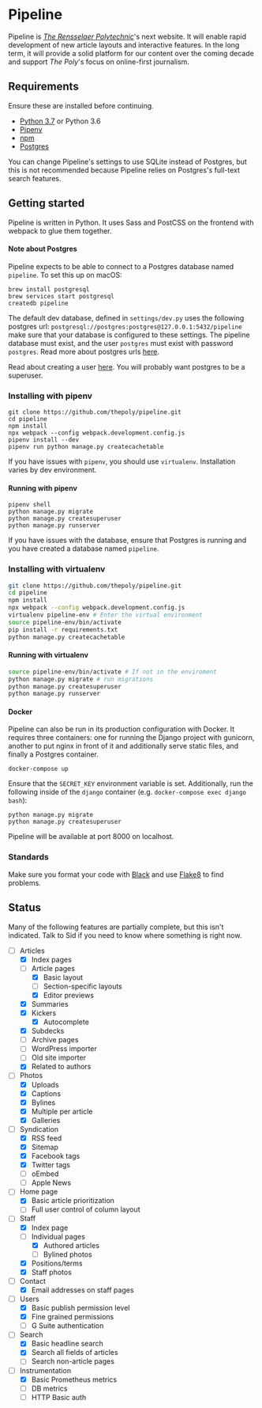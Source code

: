# Pipeline

Pipeline is [_The Rensselaer Polytechnic_](https://poly.rpi.edu)'s next
website. It will enable rapid development of new article layouts and
interactive features. In the long term, it will provide a solid platform for
our content over the coming decade and support _The Poly_'s focus on
online-first journalism.

## Requirements

Ensure these are installed before continuing.

- [Python 3.7](https://www.python.org) or Python 3.6
- [Pipenv](https://docs.pipenv.org)
- [npm](https://www.npmjs.com/get-npm)
- [Postgres](https://www.postgresql.org)

You can change Pipeline's settings to use SQLite instead of Postgres, but this is not recommended because Pipeline relies on Postgres's full-text search features.

## Getting started

Pipeline is written in Python. It uses Sass and PostCSS on the frontend with webpack to glue them together.

#### Note about Postgres

Pipeline expects to be able to connect to a Postgres database named `pipeline`. To set this up on macOS:

```
brew install postgresql
brew services start postgresql
createdb pipeline
```

The default dev database, defined in `settings/dev.py` uses the following postgres url: `postgresql://postgres:postgres@127.0.0.1:5432/pipeline` make sure that your database is configured to these settings. The pipeline database must exist, and the user `postgres` must exist with password `postgres`. Read more about postgres urls [here](https://www.postgresql.org/docs/current/libpq-connect.html#LIBPQ-CONNSTRING).

Read about creating a user [here](https://www.postgresql.org/docs/10/role-attributes.html). You will probably want postgres to be a superuser.

### Installing with pipenv

```
git clone https://github.com/thepoly/pipeline.git
cd pipeline
npm install
npx webpack --config webpack.development.config.js
pipenv install --dev
pipenv run python manage.py createcachetable
```

If you have issues with `pipenv`, you should use `virtualenv`. Installation varies by dev environment.

#### Running with pipenv

```
pipenv shell
python manage.py migrate
python manage.py createsuperuser
python manage.py runserver
```

If you have issues with the database, ensure that Postgres is running and you have created a database named `pipeline`.

### Installing with virtualenv

```bash
git clone https://github.com/thepoly/pipeline.git
cd pipeline
npm install
npx webpack --config webpack.development.config.js
virtualenv pipeline-env # Enter the virtual environment
source pipeline-env/bin/activate
pip install -r requirements.txt
python manage.py createcachetable
```

#### Running with virtualenv 

```sh
source pipeline-env/bin/activate # If not in the enviroment
python manage.py migrate # run migrations
python manage.py createsuperuser
python manage.py runserver
```

#### Docker

Pipeline can also be run in its production configuration with Docker. It requires three containers: one for running the Django project with gunicorn, another to put nginx in front of it and additionally serve static files, and finally a Postgres container.

```docker-compose up```

Ensure that the `SECRET_KEY` environment variable is set. Additionally, run the following inside of the `django` container (e.g. `docker-compose exec django bash`):

```
python manage.py migrate
python manage.py createsuperuser
```

Pipeline will be available at port 8000 on localhost.

### Standards

Make sure you format your code with [Black](https://github.com/python/black) and use [Flake8](http://flake8.pycqa.org/en/latest/) to find problems.

## Status

Many of the following features are partially complete, but this isn't indicated. Talk to Sid if you need to know where something is right now.

- [ ] Articles
  - [x] Index pages
  - [ ] Article pages
    - [x] Basic layout
    - [ ] Section-specific layouts
    - [x] Editor previews
  - [x] Summaries
  - [x] Kickers
    - [x] Autocomplete
  - [x] Subdecks
  - [ ] Archive pages
  - [ ] WordPress importer
  - [ ] Old site importer
  - [x] Related to authors
- [ ] Photos
  - [x] Uploads
  - [x] Captions
  - [x] Bylines
  - [x] Multiple per article
  - [x] Galleries
- [ ] Syndication
  - [x] RSS feed
  - [x] Sitemap
  - [x] Facebook tags
  - [x] Twitter tags
  - [ ] oEmbed
  - [ ] Apple News
- [ ] Home page
  - [x] Basic article prioritization
  - [ ] Full user control of column layout
- [ ] Staff
  - [x] Index page
  - [ ] Individual pages
    - [x] Authored articles
    - [ ] Bylined photos
  - [x] Positions/terms
  - [x] Staff photos
- [ ] Contact
  - [x] Email addresses on staff pages
- [ ] Users
  - [x] Basic publish permission level
  - [x] Fine grained permissions
  - [ ] G Suite authentication
- [ ] Search
  - [x] Basic headline search
  - [x] Search all fields of articles
  - [ ] Search non-article pages
- [ ] Instrumentation
  - [x] Basic Prometheus metrics
  - [ ] DB metrics
  - [ ] HTTP Basic auth
